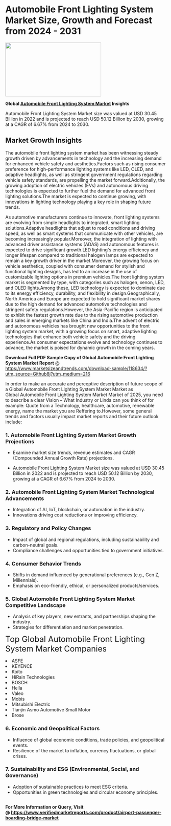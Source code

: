 <H1>Automobile Front Lighting System Market Size, Growth and Forecast from 2024 - 2031</H1><img class="aligncenter size-medium wp-image-584254" src="https://thirdeyenews.in/wp-content/uploads/2024/09/Global-Market-Research-300x168.jpeg" alt="" width="300" height="168" /><p><strong>Global&nbsp;<a href="https://www.marketsizeandtrends.com/download-sample/118634/?utm_source=Github8j?utm_medium=216">Automobile Front Lighting System Market</a> Insights</strong></p><p>Automobile Front Lighting System Market size was valued at USD 30.45 Billion in 2022 and is projected to reach USD 50.12 Billion by 2030, growing at a CAGR of 6.67% from 2024 to 2030.</p><p><h2>Market Growth Insights</h2> <p>The automobile front lighting system market has been witnessing steady growth driven by advancements in technology and the increasing demand for enhanced vehicle safety and aesthetics.Factors such as rising consumer preference for high-performance lighting systems like LED, OLED, and adaptive headlights, as well as stringent government regulations regarding vehicle safety standards, are propelling the market forward.Additionally, the growing adoption of electric vehicles (EVs) and autonomous driving technologies is expected to further fuel the demand for advanced front lighting solutions.The market is expected to continue growing, with innovations in lighting technology playing a key role in shaping future trends.</p> <p>As automotive manufacturers continue to innovate, front lighting systems are evolving from simple headlights to integrated, smart lighting solutions.Adaptive headlights that adjust to road conditions and driving speed, as well as smart systems that communicate with other vehicles, are becoming increasingly popular.Moreover, the integration of lighting with advanced driver assistance systems (ADAS) and autonomous features is expected to drive significant growth.LED lighting's energy efficiency and longer lifespan compared to traditional halogen lamps are expected to remain a key growth driver in the market.Moreover, the growing focus on vehicle aesthetics, coupled with consumer demand for stylish and functional lighting designs, has led to an increase in the use of customizable lighting options in premium vehicles.The front lighting system market is segmented by type, with categories such as halogen, xenon, LED, and OLED lights.Among these, LED technology is expected to dominate due to its energy efficiency, durability, and flexibility in design.Geographically, North America and Europe are expected to hold significant market shares due to the high demand for advanced automotive technologies and stringent safety regulations.However, the Asia-Pacific region is anticipated to exhibit the fastest growth rate due to the rising automotive production and sales in emerging markets like China and India.The advent of electric and autonomous vehicles has brought new opportunities to the front lighting system market, with a growing focus on smart, adaptive lighting technologies that enhance both vehicle safety and the driving experience.As consumer expectations evolve and technology continues to advance, the market is poised for dynamic growth in the coming years.<p><span class=""><strong>Download Full PDF Sample Copy of Global Automobile Front Lighting System Market Report</strong> @ <a href="https://www.marketsizeandtrends.com/download-sample/118634/?utm_source=Github8j?utm_medium=216" target="_blank">https://www.marketsizeandtrends.com/download-sample/118634/?utm_source=Github8j?utm_medium=216</a></span></p><p>In order to make an accurate and perceptive description of future scope of a Global&nbsp;Automobile Front Lighting System Market Market as Global&nbsp;Automobile Front Lighting System Market Market of 2025, you need to describe a clear Vision &ndash; What Industry or Linda can you think of for example: Quote from a Technology, healthcare, automotive, renewable energy, name the market you are Reffering to.However, some general trends and factors usually impact market reports and their future outlook include:</p><h3>1.&nbsp;<strong>Automobile Front Lighting System Market Growth Projections</strong></h3><ul><li>Examine market size trends, revenue estimates and CAGR (Compounded Annual Growth Rate) projections.</li><li><p>Automobile Front Lighting System Market size was valued at USD 30.45 Billion in 2022 and is projected to reach USD 50.12 Billion by 2030, growing at a CAGR of 6.67% from 2024 to 2030.</p></li></ul><h3>2.&nbsp;<strong>Automobile Front Lighting System Market Technological Advancements</strong></h3><ul><li>Integration of AI, IoT, blockchain, or automation in the industry.</li><li>Innovations driving cost reductions or improving efficiency.</li></ul><h3>3.&nbsp;<strong>Regulatory and Policy Changes</strong></h3><ul><li>Impact of global and regional regulations, including sustainability and carbon-neutral goals.</li><li>Compliance challenges and opportunities tied to government initiatives.</li></ul><h3>4.&nbsp;<strong>Consumer Behavior Trends</strong></h3><ul><li>Shifts in demand influenced by generational preferences (e.g., Gen Z, Millennials).</li><li>Emphasis on eco-friendly, ethical, or personalized products/services.</li></ul><h3>5.&nbsp;<strong>Global Automobile Front Lighting System Market Competitive Landscape</strong></h3><ul><li>Analysis of key players, new entrants, and partnerships shaping the industry.</li><li>Strategies for differentiation and market penetration.</li></ul><p data-pm-slice="1 1 []"><span style="color: inherit; font-family: inherit; font-size: 25px;">Top Global Automobile Front Lighting System Market Companies</span></p><div class="" data-test-id=""><p><li>ASFE</li><li> KEYENCE</li><li> Koito</li><li> HiRain Technologies</li><li> BOSCH</li><li> Hella</li><li> Valeo</li><li> Mobis</li><li> Mitsubishi Electric</li><li> Tianjin Asmo Automotive Small Motor</li><li> Brose</li></p></div><h3>6.&nbsp;<strong>Economic and Geopolitical Factors</strong></h3><ul><li>Influence of global economic conditions, trade policies, and geopolitical events.</li><li>Resilience of the market to inflation, currency fluctuations, or global crises.</li></ul><h3>7.&nbsp;<strong>Sustainability and ESG (Environmental, Social, and Governance)</strong></h3><ul><li>Adoption of sustainable practices to meet ESG criteria.</li><li>Opportunities in green technologies and circular economy principles.</li></ul><h2><strong style="font-size: 14px;">For More Information or Query, Visit @&nbsp;</strong><a style="background-color: #ffffff; font-size: 14px;" href="https://www.marketsizeandtrends.com/report/automobile-front-lighting-system-market/" target="_blank">https://www.verifiedmarketreports.com/product/airport-passenger-boarding-bridge-market</a></h2>